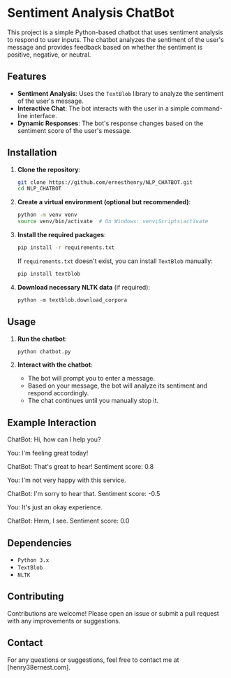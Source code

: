 # Sentiment Analysis ChatBot

This project is a simple Python-based chatbot that uses sentiment analysis to respond to user inputs. The chatbot analyzes the sentiment of the user's message and provides feedback based on whether the sentiment is positive, negative, or neutral.
## Features

- **Sentiment Analysis**: Uses the `TextBlob` library to analyze the sentiment of the user's message.
- **Interactive Chat**: The bot interacts with the user in a simple command-line interface.
- **Dynamic Responses**: The bot's response changes based on the sentiment score of the user's message.

## Installation

1. **Clone the repository**:
    ```bash
    git clone https://github.com/ernesthenry/NLP_CHATBOT.git
    cd NLP_CHATBOT
    ```

2. **Create a virtual environment (optional but recommended)**:
    ```bash
    python -m venv venv
    source venv/bin/activate  # On Windows: venv\Scripts\activate
    ```

3. **Install the required packages**:
    ```bash
    pip install -r requirements.txt
    ```

    If `requirements.txt` doesn't exist, you can install `TextBlob` manually:
    ```bash
    pip install textblob
    ```

4. **Download necessary NLTK data** (if required):
    ```python
    python -m textblob.download_corpora
    ```

## Usage

1. **Run the chatbot**:
    ```bash
    python chatbot.py
    ```

2. **Interact with the chatbot**:
   - The bot will prompt you to enter a message.
   - Based on your message, the bot will analyze its sentiment and respond accordingly.
   - The chat continues until you manually stop it.

## Example Interaction

ChatBot: Hi, how can I help you?

You: I'm feeling great today!

ChatBot: That's great to hear! Sentiment score: 0.8

You: I'm not very happy with this service.

ChatBot: I'm sorry to hear that. Sentiment score: -0.5

You: It's just an okay experience.

ChatBot: Hmm, I see. Sentiment score: 0.0



## Dependencies

- `Python 3.x`
- `TextBlob`
- `NLTK`



## Contributing

Contributions are welcome! Please open an issue or submit a pull request with any improvements or suggestions.

## Contact

For any questions or suggestions, feel free to contact me at [henry38ernest.com].
